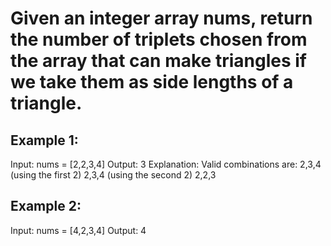 # Given an integer array nums, return the number of triplets chosen from the array that can make triangles if we take them as side lengths of a triangle.

 

## Example 1:

Input: nums = [2,2,3,4]
Output: 3
Explanation: Valid combinations are: 
2,3,4 (using the first 2)
2,3,4 (using the second 2)
2,2,3

## Example 2:

Input: nums = [4,2,3,4]
Output: 4